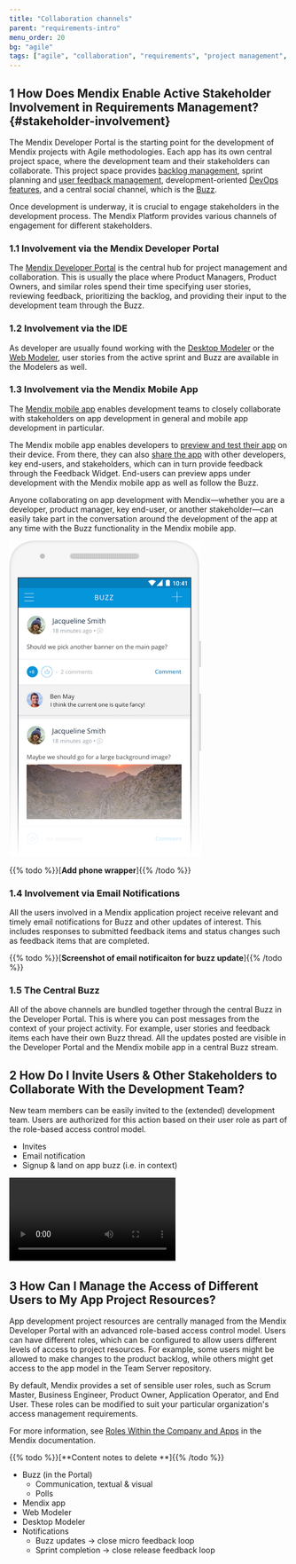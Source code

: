 ```yaml
---
title: "Collaboration channels"
parent: "requirements-intro"
menu_order: 20
bg: "agile"
tags: ["agile", "collaboration", "requirements", "project management", "feedback", "dashboard", "traceability"]
---
```


## 1 How Does Mendix Enable Active Stakeholder Involvement in Requirements Management? {#stakeholder-involvement}

The Mendix Developer Portal is the starting point for the development of Mendix projects with Agile methodologies. Each app has its own central project space, where the development team and their stakeholders can collaborate. This project space provides [backlog management](requirements-management#requirements-management), sprint planning and [user feedback management](feedback-management#feedback-management), development-oriented [DevOps features](devops-overview), and a central social channel, which is the [Buzz](https://docs.mendix.com/developerportal/).

Once development is underway, it is crucial to engage stakeholders in the development process. The Mendix Platform provides various channels of engagement for different stakeholders.

### 1.1 Involvement via the Mendix Developer Portal

The [Mendix Developer Portal](https://docs.mendix.com/developerportal/) is the central hub for project management and collaboration. This is usually the place where Product Managers, Product Owners, and similar roles spend their time specifying user stories, reviewing feedback, prioritizing the backlog, and providing their input to the development team through the Buzz.

### 1.2 Involvement via the IDE

As developer are usually found working with the [Desktop Modeler](app-development#desktop-modeler) or the [Web Modeler](app-development#web-modeler), user stories from the active sprint and Buzz are available in the Modelers as well.

### 1.3 Involvement via the Mendix Mobile App

The [Mendix mobile app](https://docs.mendix.com/refguide/getting-the-mendix-app) enables development teams to closely collaborate with stakeholders on app development in general and mobile app development in particular.

The Mendix mobile app enables developers to [preview and test their app](../app-capabilities/mobile-apps#mxapp-preview) on their device. From there, they can also [share the app](../app-capabilities/mobile-apps#mxapp-share) with other developers, key end-users, and stakeholders, which can in turn provide feedback through the Feedback Widget. End-users can preview apps under development with the Mendix mobile app  as well as follow the Buzz.

Anyone collaborating on app development with Mendix—whether you are a developer, product manager, key end-user, or another stakeholder—can easily take part in the conversation around the development of the app at any time with the Buzz functionality in the Mendix mobile app.

![](attachments/agile/buzz-mobile.png)

{{% todo %}}[**Add  phone wrapper**]{{% /todo %}}

### 1.4 Involvement via Email Notifications

All the users involved in a Mendix application project receive relevant and timely email notifications for Buzz and other updates of interest. This includes responses to submitted feedback items and status changes such as feedback items that are completed.

{{% todo %}}[**Screenshot of email notificaiton for buzz update**]{{% /todo %}}

### 1.5 The Central Buzz

All of the above channels are bundled together through the central Buzz in the Developer Portal. This is where you can post messages from the context of your project activity. For example, user stories and feedback items each have their own Buzz thread. All the updates posted are visible in the Developer Portal and the Mendix mobile app in a central Buzz stream.

## 2 How Do I Invite Users & Other Stakeholders to Collaborate With the Development Team?

New team members can be easily invited to the (extended) development team. Users are authorized for this action based on their user role as part of the role-based access control model.

* Invites
* Email notification
* Signup & land on app buzz (i.e. in context)

<video controls src="attachments/agile/DO_InviteUserToProject-1.mp4">Inviting a user to your app team</video>

## 3 How Can I Manage the Access of Different Users to My App Project Resources?

App development project resources are centrally managed from the Mendix Developer Portal with an advanced role-based access control model. Users can have different roles, which can be configured to allow users different levels of access to project resources. For example, some users might be allowed to make changes to the product backlog, while others might get access to the app model in the Team Server repository.

By default, Mendix provides a set of sensible user roles, such as Scrum Master, Business Engineer, Product Owner, Application Operator, and End User. These roles can be modified to suit your particular organization's access management requirements.

For more information, see [Roles Within the Company and Apps](https://docs.mendix.com/developerportal/general/roles) in the Mendix documentation.

{{% todo %}}[**Content notes to delete **]{{% /todo %}}

* Buzz (in the Portal)
  * Communication, textual & visual
  * Polls
* Mendix app
* Web Modeler
* Desktop Modeler
* Notifications
  * Buzz updates → close micro feedback loop
  * Sprint completion → close release feedback loop
